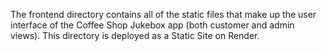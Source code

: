 The frontend directory contains all of the static files that make up the user interface of the Coffee Shop Jukebox app (both customer and admin views). This directory is deployed as a Static Site on Render.